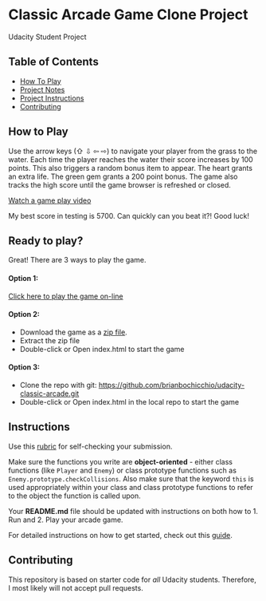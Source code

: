 # Classic Arcade Game Clone Project
Udacity Student Project


## Table of Contents

- [How To Play](#how-to-play)
- [Project Notes](PROJECT_NOTES.md) 
- [Project Instructions](#instructions)
- [Contributing](#contributing)
    
## How to Play

Use the arrow keys (&#8679; &#8681; &#8678; &#8680;) to navigate your player from the grass to the water. Each time the player reaches the water their  score increases by 100 points. This also triggers a random bonus item to appear.  The heart grants an extra life. The green gem grants a 200 point bonus. The game also tracks the high score until the game browser is refreshed or closed. 

[Watch a game play video](https://cl.ly/e544934185d7)

My best score in testing is 5700. Can quickly can you beat it?! Good luck!  


## Ready to play?

Great! There are 3 ways to play the game.  


#### Option 1:

[Click here to play the game on-line ](https://brianbochicchio.github.io/udacity-classic-arcade/)  

#### Option 2:

- Download the game as a [zip file](https://github.com/brianbochicchio/udacity-classic-arcade/archive/master.zip).  
- Extract the zip file
- Double-click or Open index.html to start the game
 
 #### Option 3: 
 
 - Clone the repo with git: https://github.com/brianbochicchio/udacity-classic-arcade.git
 - Double-click or Open index.html in the local repo to start the game


## Instructions

Use this [rubric](https://review.udacity.com/#!/rubrics/15/view) for self-checking your submission.

Make sure the functions you write are **object-oriented** - either class functions (like `Player` and `Enemy`) or class prototype functions such as `Enemy.prototype.checkCollisions`. Also make sure that the keyword `this` is used appropriately within your class and class prototype functions to refer to the object the function is called upon.

Your **README.md** file should be updated with instructions on both how to 1. Run and 2. Play your arcade game.

For detailed instructions on how to get started, check out this [guide](https://docs.google.com/document/d/1v01aScPjSWCCWQLIpFqvg3-vXLH2e8_SZQKC8jNO0Dc/pub?embedded=true).

## Contributing

This repository is based on starter code for _all_ Udacity students. Therefore, I most likely will not accept pull requests.


